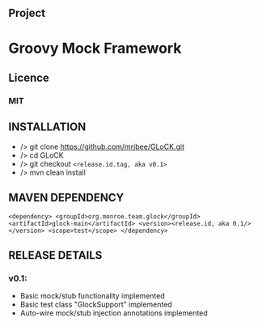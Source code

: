 
## Project
# Groovy Mock Framework

## Licence
### MIT

## INSTALLATION
* /> git clone https://github.com/mrjbee/GLoCK.git
* /> cd GLoCK
* /> git checkout `<release.id.tag, aka v0.1>`
* /> mvn clean install

## MAVEN DEPENDENCY
`<dependency>
  <groupId>org.monroe.team.glock</groupId>
  <artifactId>glock-main</artifactId>
  <version><release.id, aka 0.1/></version>
  <scope>test</scope>
</dependency>`

## RELEASE DETAILS
### v0.1:
* Basic mock/stub functionality implemented
* Basic test class "GlockSupport" implemented
* Auto-wire mock/stub injection annotations implemented
 


